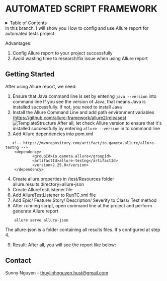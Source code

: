<a name="readme-top"></a>

# AUTOMATED SCRIPT FRAMEWORK

<!-- TABLE OF CONTENTS -->
<details>
  <summary>Table of Contents</summary>
  <ol>
    <li>
      <a href="#about-the-project">About The Project</a>
      <ul>
        <li><a href="#built-with">Built With</a></li>
      </ul>
    </li>
    <li>
      <a href="#getting-started">Getting Started</a>
      <ul>
        <li><a href="#prerequisites">Prerequisites</a></li>
        <li><a href="#installation">Installation</a></li>
      </ul>
    </li>
    <li><a href="#usage">Usage</a></li>
    <li><a href="#roadmap">Structure</a></li>
    <li><a href="#contact">Contact</a></li>
  </ol>
</details>
<!-- ABOUT THE PROJECT -->
In this branch, I will show you How to config and use Allure report for automated tests project

Advantages:
1. Config Allure report to your project successfully
2. Avoid wasting time to research/fix issue when using Allure report


## Getting Started
After using Allure report, we need:
1. Ensure that Java command line is set by entering ```java --version``` into command line
   If you see the version of Java, that means Java is installed successfully. If not, you need to install Java
2. Install the Allure Command Line and add path environment variables
	(https://github.com/allure-framework/allure2/releases)
	![TemplateStructure](https://github.com/ntlinh8/TEMPLATE-AUTOMATED-PROJECT/blob/master/)
	After all, let check Allure version to ensure that it's installed successfully by entering ```allure --version``` in to command line
3. Add Allure dependencies into pom.xml
```
   <!-- https://mvnrepository.com/artifact/io.qameta.allure/allure-testng -->
	<dependency>
    		<groupId>io.qameta.allure</groupId>
    		<artifactId>allure-testng</artifactId>
    		<version>2.25.0</version>
	</dependency>
```
4. Create allure.properties in /test/Resources folder
	allure.results.directory=allure-json
5. Create AllureTestListener file
6. Add AllureTestListener to RunTC.xml file
7. Add Epic/ Feature/ Story/ Description/ Severity to Class/ Test method
8. After running script, open command line at the project and perform generate Allure report
```
	allure serve allure-json
 ```
The allure-json is a folder containing all results files. It's configured at step 4.

9. Result:
After all, you will see the report like below:


<!-- CONTACT -->
## Contact
Sunny Nguyen - thuylinhnguyen.hust@gmail.com

